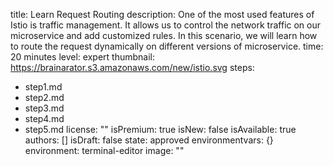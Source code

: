 title: Learn Request Routing
description: One of the most used features of Istio is traffic management. It allows
  us to control the network traffic on our microservice and add customized rules.
  In this scenario, we will learn how to route the request dynamically on different
  versions of microservice.
time: 20 minutes
level: expert
thumbnail: https://brainarator.s3.amazonaws.com/new/istio.svg
steps:
- step1.md
- step2.md
- step3.md
- step4.md
- step5.md
license: ""
isPremium: true
isNew: false
isAvailable: true
authors: []
isDraft: false
state: approved
environmentvars: {}
environment: terminal-editor
image: ""
